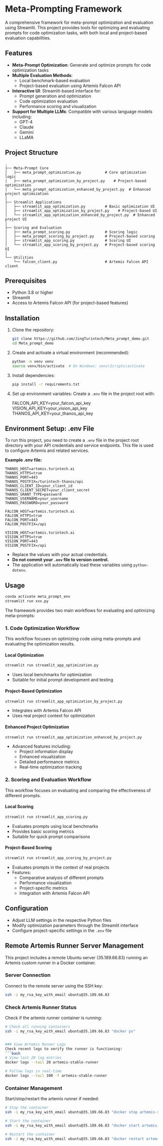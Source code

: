 # Meta-Prompting Framework

A comprehensive framework for meta-prompt optimization and evaluation using Streamlit. This project provides tools for optimizing and evaluating prompts for code optimization tasks, with both local and project-based evaluation capabilities.

## Features

- **Meta-Prompt Optimization**: Generate and optimize prompts for code optimization tasks
- **Multiple Evaluation Methods**: 
  - Local benchmark-based evaluation
  - Project-based evaluation using Artemis Falcon API
- **Interactive UI**: Streamlit-based interface for:
  - Prompt generation and optimization
  - Code optimization evaluation
  - Performance scoring and visualization
- **Support for Multiple LLMs**: Compatible with various language models including:
  - GPT-4
  - Claude
  - Gemini
  - LLaMA

## Project Structure

```
.
├── Meta-Prompt Core
│   ├── meta_prompt_optimization.py           # Core optimization logic
│   ├── meta_prompt_optimization_by_project.py    # Project-based optimization
│   └── meta_prompt_optimization_enhanced_by_project.py  # Enhanced project optimization
│
├── Streamlit Applications
│   ├── streamlit_app_optimization.py         # Basic optimization UI
│   ├── streamlit_app_optimization_by_project.py    # Project-based UI
│   └── streamlit_app_optimization_enhanced_by_project.py  # Enhanced project UI
│
├── Scoring and Evaluation
│   ├── meta_prompt_scoring.py                # Scoring logic
│   ├── meta_prompt_scoring_by_project.py     # Project-based scoring
│   ├── streamlit_app_scoring.py              # Scoring UI
│   └── streamlit_app_scoring_by_project.py   # Project-based scoring UI
│
└── Utilities
    └── falcon_client.py                      # Artemis Falcon API client
```

## Prerequisites

- Python 3.8 or higher
- Streamlit
- Access to Artemis Falcon API (for project-based features)

## Installation

1. Clone the repository:
   ```bash
   git clone https://github.com/JingTurintech/Meta_prompt_demo.git
   cd Meta_prompt_demo
   ```

2. Create and activate a virtual environment (recommended):
   ```bash
   python -m venv venv
   source venv/bin/activate  # On Windows: venv\Scripts\activate
   ```

3. Install dependencies:
   ```bash
   pip install -r requirements.txt
   ```

4. Set up environment variables:
   Create a `.env` file in the project root with:

   FALCON_API_KEY=your_falcon_api_key
   VISION_API_KEY=your_vision_api_key
   THANOS_API_KEY=your_thanos_api_key

## Environment Setup: .env File

To run this project, you need to create a `.env` file in the project root directory with your API credentials and service endpoints. This file is used to configure Artemis and related services.

**Example .env file:**
```
THANOS_HOST=artemis.turintech.ai
THANOS_HTTPS=true
THANOS_PORT=443
THANOS_POSTFIX=/turintech-thanos/api
THANOS_CLIENT_ID=your_client_id
THANOS_CLIENT_SECRET=your_client_secret
THANOS_GRANT_TYPE=password
THANOS_USERNAME=your_username
THANOS_PASSWORD=your_password

FALCON_HOST=artemis.turintech.ai
FALCON_HTTPS=true
FALCON_PORT=443
FALCON_POSTFIX=/api

VISION_HOST=artemis.turintech.ai
VISION_HTTPS=true
VISION_PORT=443
VISION_POSTFIX=/api
```

- Replace the values with your actual credentials.
- **Do not commit your `.env` file to version control.**
- The application will automatically load these variables using `python-dotenv`.

## Usage

```bash
conda activate meta_prompt_env
streamlit run xxx.py
```

The framework provides two main workflows for evaluating and optimizing meta-prompts:

### 1. Code Optimization Workflow

This workflow focuses on optimizing code using meta-prompts and evaluating the optimization results.

#### Local Optimization
```bash
streamlit run streamlit_app_optimization.py
```
- Uses local benchmarks for optimization
- Suitable for initial prompt development and testing

#### Project-Based Optimization
```bash
streamlit run streamlit_app_optimization_by_project.py
```
- Integrates with Artemis Falcon API
- Uses real project context for optimization

#### Enhanced Project Optimization
```bash
streamlit run streamlit_app_optimization_enhanced_by_project.py
```
- Advanced features including:
  - Project information display
  - Enhanced visualization
  - Detailed performance metrics
  - Real-time optimization tracking

### 2. Scoring and Evaluation Workflow

This workflow focuses on evaluating and comparing the effectiveness of different prompts.

#### Local Scoring
```bash
streamlit run streamlit_app_scoring.py
```
- Evaluates prompts using local benchmarks
- Provides basic scoring metrics
- Suitable for quick prompt comparisons

#### Project-Based Scoring
```bash
streamlit run streamlit_app_scoring_by_project.py
```
- Evaluates prompts in the context of real projects
- Features:
  - Comparative analysis of different prompts
  - Performance visualization
  - Project-specific metrics
  - Integration with Artemis Falcon API

## Configuration

- Adjust LLM settings in the respective Python files
- Modify optimization parameters through the Streamlit interface
- Configure project-specific settings in the `.env` file

## Remote Artemis Runner Server Management

This project includes a remote Ubuntu server (35.189.66.83) running an Artemis custom runner in a Docker container.

### Server Connection
Connect to the remote server using the SSH key:
```bash
ssh -i my_rsa_key_with_email ubuntu@35.189.66.83
```

### Check Artemis Runner Status
Check if the artemis runner container is running:
```bash
# Check all running containers
ssh -i my_rsa_key_with_email ubuntu@35.189.66.83 "docker ps"


### View Artemis Runner Logs
Check recent logs to verify the runner is functioning:
```bash
# View last 20 log entries
docker logs --tail 20 artemis-stable-runner

# Follow logs in real-time
docker logs --tail 100 -f artemis-stable-runner
```

### Container Management
Start/stop/restart the artemis runner if needed:
```bash
# Stop the container
ssh -i my_rsa_key_with_email ubuntu@35.189.66.83 "docker stop artemis-stable-runner"

# Start the container
ssh -i my_rsa_key_with_email ubuntu@35.189.66.83 "docker start artemis-stable-runner"

# Restart the container
ssh -i my_rsa_key_with_email ubuntu@35.189.66.83 "docker restart artemis-stable-runner"
```
